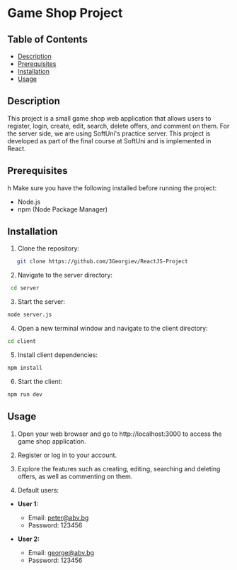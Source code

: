 # Game Shop Project

## Table of Contents

- [Description](#description)
- [Prerequisites](#prerequisites)
- [Installation](#installation)
- [Usage](#usage)

## Description

This project is a small game shop web application that allows users to register, login, create, edit, search, delete offers, and comment on them. For the server side, we are using SoftUni's practice server. This project is developed as part of the final course at SoftUni and is implemented in React.

## Prerequisites

h
Make sure you have the following installed before running the project:

- Node.js
- npm (Node Package Manager)

## Installation

1. Clone the repository:

```bash
   git clone https://github.com/3Georgiev/ReactJS-Project

```

2. Navigate to the server directory:

```bash
 cd server
```

3. Start the server:

```bash
node server.js
```

4. Open a new terminal window and navigate to the client directory:

```bash
cd client
```

5. Install client dependencies:

```bash
npm install
```

6. Start the client:

```bash
npm run dev
```

## Usage

1. Open your web browser and go to http://localhost:3000 to access the game shop application.
2. Register or log in to your account.
3. Explore the features such as creating, editing, searching and deleting offers, as well as commenting on them.

4. Default users:

- **User 1:**

  - Email: peter@abv.bg
  - Password: 123456

- **User 2:**
  - Email: george@abv.bg
  - Password: 123456
